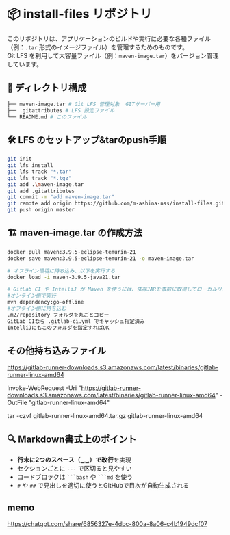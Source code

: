 # 📦 install-files リポジトリ

このリポジトリは、アプリケーションのビルドや実行に必要な各種ファイル（例：`.tar` 形式のイメージファイル）を管理するためのものです。  
Git LFS を利用して大容量ファイル（例：`maven-image.tar`）をバージョン管理しています。

## 📂 ディレクトリ構成

```bash
├── maven-image.tar # Git LFS 管理対象  GITサーバー用
├── .gitattributes # LFS 設定ファイル
└── README.md # このファイル
```


## 🛠️ LFS のセットアップ&tarのpush手順

```bash
git init
git lfs install
git lfs track "*.tar"
git lfs track "*.tgz"
git add .\maven-image.tar
git add .gitattributes
git commit -m "add maven-image.tar"
git remote add origin https://github.com/m-ashina-nss/install-files.git
git push origin master
```

## 🏗️ maven-image.tar の作成方法
```bash
docker pull maven:3.9.5-eclipse-temurin-21
docker save maven:3.9.5-eclipse-temurin-21 -o maven-image.tar

# オフライン環境に持ち込み、以下を実行する
docker load -i maven-3.9.5-java21.tar

# GitLab CI や IntelliJ が Maven を使うには、依存JARを事前に取得してローカルリポジトリ化する必要があります
#オンライン側で実行
mvn dependency:go-offline
#オフライン側に持ち込む
.m2/repository フォルダを丸ごとコピー
GitLab CIなら .gitlab-ci.yml でキャッシュ指定済み
IntelliJにもこのフォルダを指定すればOK

```

## その他持ち込みファイル


https://gitlab-runner-downloads.s3.amazonaws.com/latest/binaries/gitlab-runner-linux-amd64

Invoke-WebRequest -Uri "https://gitlab-runner-downloads.s3.amazonaws.com/latest/binaries/gitlab-runner-linux-amd64" -OutFile "gitlab-runner-linux-amd64"

tar -czvf gitlab-runner-linux-amd64.tar.gz gitlab-runner-linux-amd64

## 🔍 Markdown書式上のポイント

- **行末に2つのスペース（␣␣）で改行**を実現
- セクションごとに `---` で区切ると見やすい
- コードブロックは ```` ```bash ```` や ```` ```md ```` を使う
- `#` や `##` で見出しを適切に使うとGitHubで目次が自動生成される

## memo
https://chatgpt.com/share/6856327e-4dbc-800a-8a06-c4b1949dcf07


